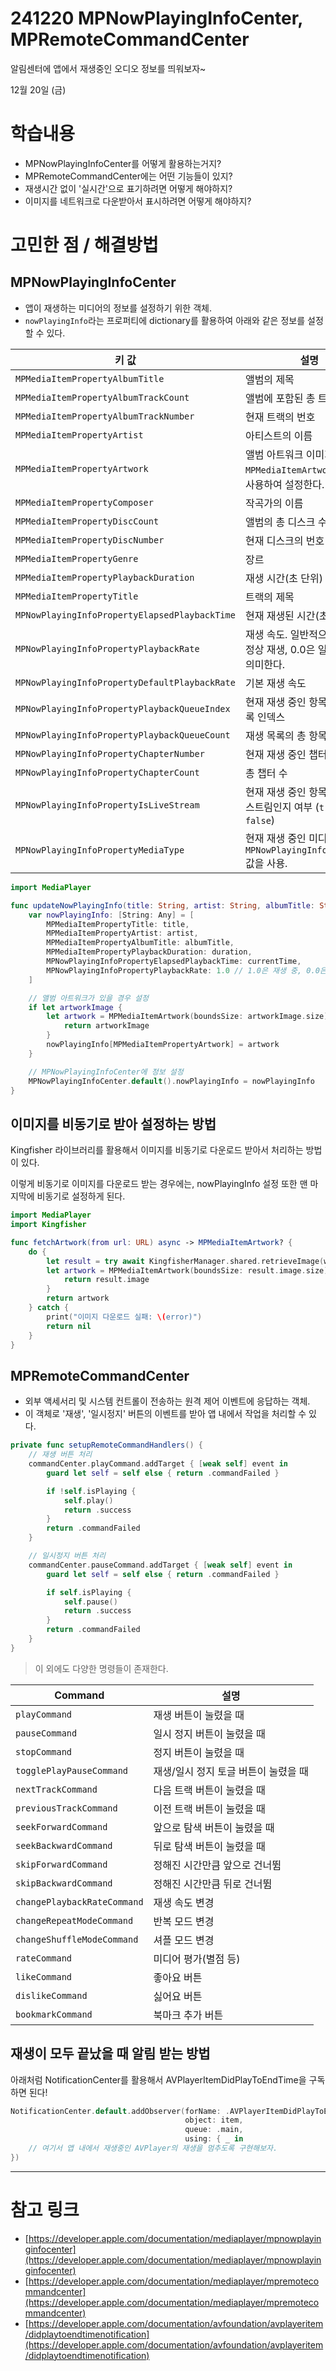 # 241220 MPNowPlayingInfoCenter, MPRemoteCommandCenter

알림센터에 앱에서 재생중인 오디오 정보를 띄워보자~

12월 20일 (금)


# 학습내용


- MPNowPlayingInfoCenter를 어떻게 활용하는거지?
- MPRemoteCommandCenter에는 어떤 기능들이 있지?
- 재생시간 없이 '실시간'으로 표기하려면 어떻게 해야하지?
- 이미지를 네트워크로 다운받아서 표시하려면 어떻게 해야하지?


# 고민한 점 / 해결방법

## MPNowPlayingInfoCenter

* 앱이 재생하는 미디어의 정보를 설정하기 위한 객체.
* `nowPlayingInfo`라는 프로퍼티에 dictionary를 활용하여 아래와 같은 정보를 설정할 수 있다.

|**키 값**|**설명**|
|---|---|
|`MPMediaItemPropertyAlbumTitle`|앨범의 제목|
|`MPMediaItemPropertyAlbumTrackCount`|앨범에 포함된 총 트랙 수|
|`MPMediaItemPropertyAlbumTrackNumber`|현재 트랙의 번호|
|`MPMediaItemPropertyArtist`|아티스트의 이름|
|`MPMediaItemPropertyArtwork`|앨범 아트워크 이미지. `MPMediaItemArtwork` 객체를 사용하여 설정한다.|
|`MPMediaItemPropertyComposer`|작곡가의 이름|
|`MPMediaItemPropertyDiscCount`|앨범의 총 디스크 수|
|`MPMediaItemPropertyDiscNumber`|현재 디스크의 번호|
|`MPMediaItemPropertyGenre`|장르|
|`MPMediaItemPropertyPlaybackDuration`|재생 시간(초 단위)|
|`MPMediaItemPropertyTitle`|트랙의 제목|
|`MPNowPlayingInfoPropertyElapsedPlaybackTime`|현재 재생된 시간(초 단위)|
|`MPNowPlayingInfoPropertyPlaybackRate`|재생 속도. 일반적으로 1.0은 정상 재생, 0.0은 일시 정지를 의미한다.|
|`MPNowPlayingInfoPropertyDefaultPlaybackRate`|기본 재생 속도|
|`MPNowPlayingInfoPropertyPlaybackQueueIndex`|현재 재생 중인 항목의 재생 목록 인덱스|
|`MPNowPlayingInfoPropertyPlaybackQueueCount`|재생 목록의 총 항목 수|
|`MPNowPlayingInfoPropertyChapterNumber`|현재 재생 중인 챕터 번호|
|`MPNowPlayingInfoPropertyChapterCount`|총 챕터 수|
|`MPNowPlayingInfoPropertyIsLiveStream`|현재 재생 중인 항목이 라이브 스트림인지 여부 (`true` 또는 `false`)|
|`MPNowPlayingInfoPropertyMediaType`|현재 재생 중인 미디어의 유형. `MPNowPlayingInfoMediaType` 값을 사용.|

```swift
import MediaPlayer

func updateNowPlayingInfo(title: String, artist: String, albumTitle: String, duration: TimeInterval, currentTime: TimeInterval, artworkImage: UIImage?) {
    var nowPlayingInfo: [String: Any] = [
        MPMediaItemPropertyTitle: title,
        MPMediaItemPropertyArtist: artist,
        MPMediaItemPropertyAlbumTitle: albumTitle,
        MPMediaItemPropertyPlaybackDuration: duration,
        MPNowPlayingInfoPropertyElapsedPlaybackTime: currentTime,
        MPNowPlayingInfoPropertyPlaybackRate: 1.0 // 1.0은 재생 중, 0.0은 일시 정지 상태를 나타냄
    ]

    // 앨범 아트워크가 있을 경우 설정
    if let artworkImage {
        let artwork = MPMediaItemArtwork(boundsSize: artworkImage.size) { size in
            return artworkImage
        }
        nowPlayingInfo[MPMediaItemPropertyArtwork] = artwork
    }

    // MPNowPlayingInfoCenter에 정보 설정
    MPNowPlayingInfoCenter.default().nowPlayingInfo = nowPlayingInfo
}
```

## 이미지를 비동기로 받아 설정하는 방법

Kingfisher 라이브러리를 활용해서 이미지를 비동기로 다운로드 받아서 처리하는 방법이 있다.

이렇게 비동기로 이미지를 다운로드 받는 경우에는, nowPlayingInfo 설정 또한 맨 마지막에 비동기로 설정하게 된다.

```swift
import MediaPlayer
import Kingfisher

func fetchArtwork(from url: URL) async -> MPMediaItemArtwork? {
    do {
        let result = try await KingfisherManager.shared.retrieveImage(with: url)
        let artwork = MPMediaItemArtwork(boundsSize: result.image.size) { _ in
            return result.image
        }
        return artwork
    } catch {
        print("이미지 다운로드 실패: \(error)")
        return nil
    }
}
```

## MPRemoteCommandCenter

* 외부 액세서리 및 시스템 컨트롤이 전송하는 원격 제어 이벤트에 응답하는 객체.
* 이 객체로 '재생', '일시정지' 버튼의 이벤트를 받아 앱 내에서 작업을 처리할 수 있다.

```swift
private func setupRemoteCommandHandlers() {
    // 재생 버튼 처리
    commandCenter.playCommand.addTarget { [weak self] event in
        guard let self = self else { return .commandFailed }

        if !self.isPlaying {
            self.play()
            return .success
        }
        return .commandFailed
    }

    // 일시정지 버튼 처리
    commandCenter.pauseCommand.addTarget { [weak self] event in
        guard let self = self else { return .commandFailed }

        if self.isPlaying {
            self.pause()
            return .success
        }
        return .commandFailed
    }
}
```

> 이 외에도 다양한 명령들이 존재한다.

|**Command**|**설명**|
|---|---|
|`playCommand`|재생 버튼이 눌렸을 때|
|`pauseCommand`|일시 정지 버튼이 눌렸을 때|
|`stopCommand`|정지 버튼이 눌렸을 때|
|`togglePlayPauseCommand`|재생/일시 정지 토글 버튼이 눌렸을 때|
|`nextTrackCommand`|다음 트랙 버튼이 눌렸을 때|
|`previousTrackCommand`|이전 트랙 버튼이 눌렸을 때|
|`seekForwardCommand`|앞으로 탐색 버튼이 눌렸을 때|
|`seekBackwardCommand`|뒤로 탐색 버튼이 눌렸을 때|
|`skipForwardCommand`|정해진 시간만큼 앞으로 건너뜀|
|`skipBackwardCommand`|정해진 시간만큼 뒤로 건너뜀|
|`changePlaybackRateCommand`|재생 속도 변경|
|`changeRepeatModeCommand`|반복 모드 변경|
|`changeShuffleModeCommand`|셔플 모드 변경|
|`rateCommand`|미디어 평가(별점 등)|
|`likeCommand`|좋아요 버튼|
|`dislikeCommand`|싫어요 버튼|
|`bookmarkCommand`|북마크 추가 버튼|

## 재생이 모두 끝났을 때 알림 받는 방법

아래처럼 NotificationCenter를 활용해서 AVPlayerItemDidPlayToEndTime을 구독하면 된다!

```swift
NotificationCenter.default.addObserver(forName: .AVPlayerItemDidPlayToEndTime,
                                       object: item,
                                       queue: .main,
                                       using: { _ in
    // 여기서 앱 내에서 재생중인 AVPlayer의 재생을 멈추도록 구현해보자.
})
```


---


# 참고 링크


- [https://developer.apple.com/documentation/mediaplayer/mpnowplayinginfocenter](https://developer.apple.com/documentation/mediaplayer/mpnowplayinginfocenter)
- [https://developer.apple.com/documentation/mediaplayer/mpremotecommandcenter](https://developer.apple.com/documentation/mediaplayer/mpremotecommandcenter)
- [https://developer.apple.com/documentation/avfoundation/avplayeritem/didplaytoendtimenotification](https://developer.apple.com/documentation/avfoundation/avplayeritem/didplaytoendtimenotification)
